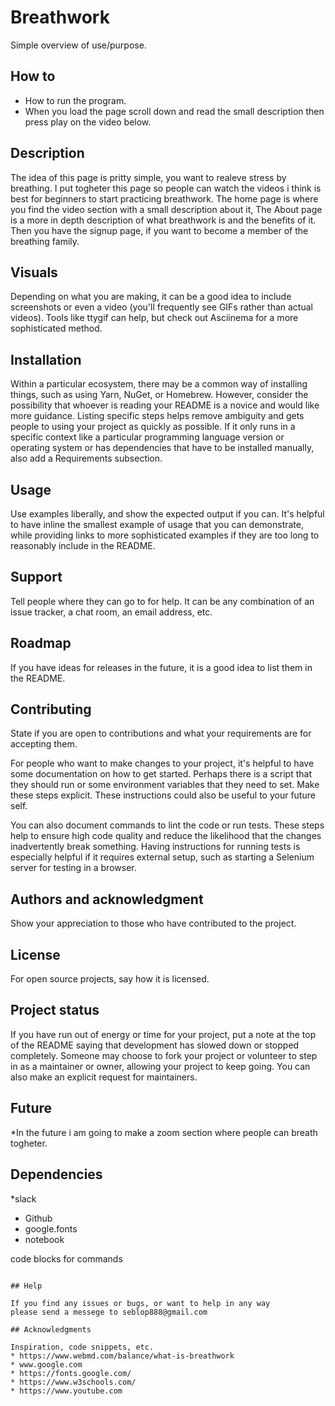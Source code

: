 # Breathwork

Simple overview of use/purpose.

## How to

* How to run the program.
* When you load the page scroll down and read the small description then press play on the video below.


## Description

The idea of this page is pritty simple, you want to realeve stress by breathing.
I put togheter this page so people can watch the videos i think is best for 
beginners to start practicing breathwork.
The home page is where you find the video section with a small description about it,
The About page is a more in depth description of what breathwork is and the benefits of it.
Then you have the signup page, if you want to become a member of the breathing family.

## Visuals
Depending on what you are making, it can be a good idea to include screenshots or even a video (you'll frequently see GIFs rather than actual videos). Tools like ttygif can help, but check out Asciinema for a more sophisticated method.

## Installation
Within a particular ecosystem, there may be a common way of installing things, such as using Yarn, NuGet, or Homebrew. However, consider the possibility that whoever is reading your README is a novice and would like more guidance. Listing specific steps helps remove ambiguity and gets people to using your project as quickly as possible. If it only runs in a specific context like a particular programming language version or operating system or has dependencies that have to be installed manually, also add a Requirements subsection.

## Usage
Use examples liberally, and show the expected output if you can. It's helpful to have inline the smallest example of usage that you can demonstrate, while providing links to more sophisticated examples if they are too long to reasonably include in the README.

## Support
Tell people where they can go to for help. It can be any combination of an issue tracker, a chat room, an email address, etc.

## Roadmap
If you have ideas for releases in the future, it is a good idea to list them in the README.

## Contributing
State if you are open to contributions and what your requirements are for accepting them.

For people who want to make changes to your project, it's helpful to have some documentation on how to get started. Perhaps there is a script that they should run or some environment variables that they need to set. Make these steps explicit. These instructions could also be useful to your future self.

You can also document commands to lint the code or run tests. These steps help to ensure high code quality and reduce the likelihood that the changes inadvertently break something. Having instructions for running tests is especially helpful if it requires external setup, such as starting a Selenium server for testing in a browser.

## Authors and acknowledgment
Show your appreciation to those who have contributed to the project.

## License
For open source projects, say how it is licensed.

## Project status
If you have run out of energy or time for your project, put a note at the top of the README saying that development has slowed down or stopped completely. Someone may choose to fork your project or volunteer to step in as a maintainer or owner, allowing your project to keep going. You can also make an explicit request for maintainers.

## Future

*In the future i am going to make a zoom section where people can breath togheter.

## Dependencies

*slack
* Github
* google.fonts
* notebook

code blocks for commands
```

## Help

If you find any issues or bugs, or want to help in any way
please send a messege to seblop888@gmail.com

## Acknowledgments

Inspiration, code snippets, etc.
* https://www.webmd.com/balance/what-is-breathwork
* www.google.com
* https://fonts.google.com/
* https://www.w3schools.com/
* https://www.youtube.com
